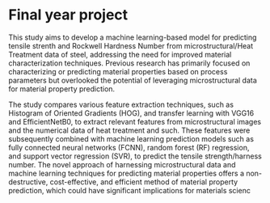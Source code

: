 # Final year project
 This study aims to develop a machine learning-based model for predicting tensile strenth and Rockwell Hardness Number from microstructural/Heat Treatment data of steel, addressing the need for improved material characterization techniques. Previous research has primarily focused on characterizing or predicting material properties based on process parameters but overlooked the potential of leveraging microstructural data for material property prediction.
 
 The study compares various feature extraction techniques, such as Histogram of Oriented Gradients (HOG), and transfer learning with VGG16 and EfficientNetB0, to extract relevant features from microstructural images and the numerical data of heat treatment and such. These features were subsequently combined with machine learning prediction models such as fully connected neural networks (FCNN), random forest (RF) regression, and support vector regression (SVR), to predict the tensile strength/harness number.
The novel approach of harnessing microstructural data and machine learning techniques for predicting material properties offers a non-destructive, cost-effective, and efficient method of material property prediction, which could have significant implications for materials scienc